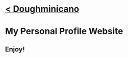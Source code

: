 <h1><a href="https://www.doughminicano.com"><
    Doughminicano
</a></h1>

<h1>My Personal Profile Website</h1>

<h2>Enjoy!</h2>

